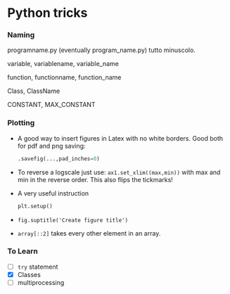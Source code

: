 # Python tricks

### Naming

programname.py (eventually program_name.py) tutto minuscolo.

variable, variablename, variable_name

function, functionname, function_name

Class, ClassName

CONSTANT, MAX_CONSTANT

### Plotting

- A good way to insert figures in Latex with no white borders. Good both for pdf and png saving:

  ```python
  .savefig(...,pad_inches=0)
  ```

- To reverse a logscale just use: `ax1.set_xlim((max,min))` with max and min in the reverse order. This also flips the tickmarks!

- A very useful instruction 

  ```python
  plt.setup()
  ```

- `fig.suptitle('Create figure title')`
- `array[::2]` takes every other element in an array.

### To Learn

- [ ] `try` statement
- [x] Classes
- [ ] multiprocessing